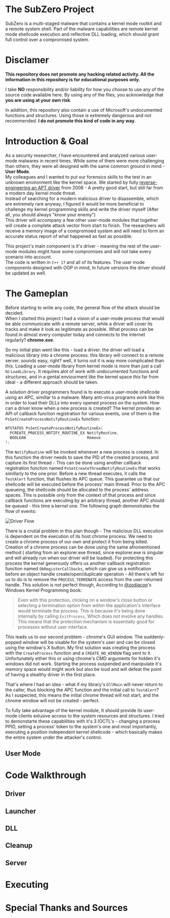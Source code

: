 # The SubZero Project  

SubZero is a multi-staged malware that contains a kernel mode rootkit and a remote system shell. Part of the malware capabilities are remote kernel mode shellcode execution and reflective DLL loading, which should grant full control over a compromised system.  
  
# Disclamer  
  
**This repository does not promote any hacking related activity. All the information in this repository is for educational purposes only.**  
  
I take **NO** responsibility and/or liability for how you choose to use any of the source code available here. By using any of the files, you acknowledge that **you are using at your own risk**.  
  
In addition, this repository also contain a use of Microsoft's undocumented functions and structures. Using those is extremely dangerous and not recommended. **I do not promote this kind of code in any way**.  
  
# Introduction & Goal  
  
As a security researcher, I have encountered and analyzed various user-mode malwares in recent times. While some of them were more challenging than others, they were all designed with the same common ground in mind - **User Mode**.  
My colleagues and I wanted to put our forensics skills to the test in an unknown environment like the kernel space. We started by fully [reverse-engineering an APT driver]([https://github.com/DanielAvinoam/BlackEnergyV2-Driver-Reverse-Engineering](https://github.com/DanielAvinoam/BlackEnergyV2-Driver-Reverse-Engineering)) from 2008 - A pretty good start, but still far from a modern day kernel mode threat.  
Instead of searching for a modern malicious driver to disassemble, which are extremely rare anyway, I figured it would be more beneficial to challenge my kernel programming skills and write the driver myself (After all, you should always "know your enemy")  
This driver will accompany a few other user-mode modules that together will create a complete attack vector from start to finish. The researchers will receive a memory image of a compromised system and will need to form an accurate status report of what happened as fast as possible.  
 
This project's main component is it's driver - meaning the rest of the user-mode modules might have some compromises and will not take every scenario into account.  
The code is written in `C++ 17` and all of its features. The user mode components designed with OOP in mind, In future versions the driver should be updated as well.  
  
  
# The Gameplan  
  
Before starting to write any code, the general flow of the attack should be decided.  
When I started this project I had a vision of a user-mode process that would be able communicate with a remote server, while a driver will cover its tracks and make it look as legitimate as possible. 
What process can be found in almost every computer today and connects to the internet regularly? **chrome.exe**.

So my initial plan went like this - load a driver. the driver will load a malicious library into a chrome process. this library will connect to a remote server. sounds easy, right? well, it turns out it is way more complicated than this.
Loading a user-mode library from kernel mode is more than just a call to `LoadLibrary`. It requires alot of work with undocumented functions and structures, and in a gental enviourment like the kernel space this far from ideal - a different approach should be taken. 

A solution driver programmers found is to execute a user-mode shellcode using an APC, simillar to a malware. Many anti-virus programs work like this in order to load their DLLs into every opened process on the system.
How can a driver know when a new process is created? The kernel provides an API of callback function registration for various events, one of them is the `PsSetCreateProcessNotifyRoutineEx` function: 
```cpp
NTSTATUS PsSetCreateProcessNotifyRoutineEx(
  PCREATE_PROCESS_NOTIFY_ROUTINE_EX NotifyRoutine,
  BOOLEAN                           Remove
);
```
The `NotifyRoutine` will be invoked whenever a new process is created. In this function the driver needs to save the PID of the created process, and capture its first thread - This can be done using another callback registration function named  `PsSetCreateThreadNotifyRoutineEx` that works simillarly to the one prior. Before a new thread executes, it calls the `TestAlert` function, that flushes its APC queue. This guarantee us that our shellcode will be executed before the process' main thread.
Prior to the APC queueing, the shellcode should be allocated to the process' address spaces. This is possible only from the context of that process and since callback functions are executing by an arbitrary thread, another APC should be queued - this time a kernel one.
The following graph demonstrates the flow of events:

![Driver Flow](https://github.com/DanielAvinoam/TheSubZeroProject/blob/main/Images/DriverFlow.JPG "Driver Flow")

There is a crutial problem in this plan though - The malicious DLL execution is dependent on the execution of its host chrome process. We need to create a chrome process of our own and protect it from being killed. Creation of a chrome process can be done using the same afromentioned method ( starting from an explorer.exe thread, since explorer.exe is singular and will already run when our driver will be loaded). 
For protecting this process the kernel generously offers us another callback registration function named `ObRegisterCallbacks`, which can give us a notification before an object handle create/open/duplicate operation - All there's left for us to do is to remove the `PROCESS_TERMINATE` access from the user-returned handle.
This solution is not perfect though, According to [@zodiacon](https://github.com/zodiacon)'s Windows Kernel Programming book:

> Even with this protection, clicking on a window's close button or selecting a termination option from within the application's interface would terminate the process. This is because it's being done internally by calling `ExitProcess`, Which does not involve any handles. 
This means that the protection mechanism is essentially good for processes without user interface.

This leads us to our second problem - chrome's GUI window. The suddenly-popped window will be visable for the system's user and can be closed using the window's X button. My first solution was creating the process with the `CreateProcess` function and a `CREATE_NO_WINDOW` flag sent to it. Unfortunately either this or using chrome's CMD arguments for hidden it's windows did not work. Starting the process suspended and manipulate it's memory space would might work but also be loud and will defeat the point of having a stealthy driver in the first place. 

That's where I had an idea - what if my library's `DllMain` will never return to the caller, thus blocking the APC function and the initial call to `TestAlert`? As I suspected, this means the initial chrome thread will not start, and the chrome window will not be created - perfect.

To fully take advantage of the kernel module, It should provide its user-mode clients exlusive access to the system resources and structures. I tried to demonstarte these capabilities with it's 3 IOCTL's - changing a process PPID, setting a process' token to the system's one and most importantly, executing a position independent kernel shellcode - which basically makes the entire system under the attacker's control.

## User Mode





 

  
# Code Walkthrough  
  
## Driver  
  
## Launcher  
  
## DLL  
  
## Cleanup  
  
## Server  
  
# Executing  
  
# Special Thanks and Sources
